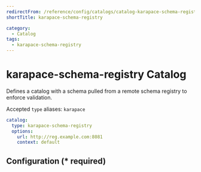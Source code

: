 ```yaml
---
redirectFrom: /reference/config/catalogs/catalog-karapace-schema-registry.html
shortTitle: karapace-schema-registry

category:
  - Catalog
tags:
  - karapace-schema-registry
---
```


# karapace-schema-registry Catalog

Defines a catalog with a schema pulled from a remote schema registry to enforce validation.

Accepted `type` aliases: `karapace`

```yaml {2}
catalog:
  type: karapace-schema-registry
  options:
    url: http://reg.example.com:8081
    context: default
```

## Configuration (\* required)

<!-- @include: ../bindings/.partials/vault.md -->
<!-- @include: ./.partials/options-schema-registry.md -->
